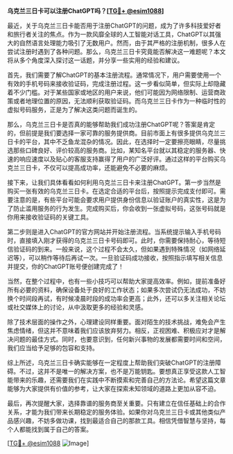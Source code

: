 **乌克兰三日卡可以注册ChatGPT吗？[[TG💪+ @esim1088](https://t.me/s/esim1088)]**

最近，关于乌克兰三日卡能否用于注册ChatGPT的问题，成为了许多科技爱好者和旅行者关注的焦点。作为一款风靡全球的人工智能对话工具，ChatGPT以其强大的自然语言处理能力吸引了无数用户。然而，由于其严格的注册机制，很多人在尝试注册时遇到了各种问题。那么，乌克兰三日卡究竟能否解决这一难题呢？本文将从多个角度深入探讨这一话题，并分享一些实用的经验和建议。

首先，我们需要了解ChatGPT的基本注册流程。通常情况下，用户需要使用一个有效的手机号码来接收验证码，完成注册过程。这一步看似简单，但实际上却隐藏着不少门槛。对于某些国家或地区的用户来说，他们可能因为网络限制、运营商政策或者地理位置的原因，无法顺利获取验证码。而乌克兰三日卡作为一种临时性的虚拟号码服务，正是为了解决这类问题而诞生的。

那么，乌克兰三日卡是否真的能够帮助我们成功注册ChatGPT呢？答案是肯定的，但前提是我们要选择一家可靠的服务提供商。目前市面上有很多提供乌克兰三日卡的平台，其中不乏鱼龙混杂的情况。因此，在选择时一定要擦亮眼睛，尽量挑选那些口碑良好、评价较高的服务商。比如，某知名平台就以其稳定的服务器、快速的响应速度以及贴心的客服支持赢得了用户的广泛好评。通过这样的平台购买乌克兰三日卡，不仅可以提高成功率，还能避免不必要的麻烦。

接下来，让我们具体看看如何利用乌克兰三日卡来注册ChatGPT。第一步当然是购买一张有效的乌克兰三日卡。在选定合适的平台后，按照提示完成支付即可。需要注意的是，有些平台可能会要求用户提供身份信息以验证账户的真实性，这是为了防止滥用服务的行为发生。完成购买后，你会收到一张虚拟号码，这张号码就是你用来接收验证码的关键工具。

第二步则是进入ChatGPT的官方网站并开始注册流程。当系统提示输入手机号码时，直接填入刚才获得的乌克兰三日卡号码即可。此时，你需要保持耐心，等待短信验证码的到来。一般来说，这个过程不会太久，但如果遇到特殊情况（如网络延迟等），可以稍作等待后再试一次。一旦验证码成功接收，按照指示填写相关信息并提交，你的ChatGPT账号便创建完成了！

当然，在整个过程中，也有一些小技巧可以帮助大家提高效率。例如，提前准备好所有必要的资料，确保设备处于良好的工作状态；如果多次尝试仍无法成功，不妨换个时间段再试，有时候凌晨时段的成功率会更高；此外，还可以多关注相关论坛或社交媒体上的讨论，从中汲取更多的经验和灵感。

除了技术层面的操作之外，心理建设同样重要。面对陌生的技术挑战，难免会产生焦虑情绪，但这并不意味着我们应该放弃努力。相反，正视困难、积极应对才是解决问题的最佳方式。同时，也要意识到，任何新兴事物的发展都需要时间和空间，我们应当给予足够的包容和支持。

综上所述，乌克兰三日卡确实能够在一定程度上帮助我们突破ChatGPT的注册障碍。不过，这并不是唯一的解决方案，也不是万能钥匙。要想真正享受这款人工智能带来的乐趣，还需要我们在实践中不断摸索和完善自己的方法论。希望这篇文章能够为大家提供有价值的参考，让大家在探索未知领域的道路上更加从容不迫。

最后，再次提醒大家，选择靠谱的服务商至关重要。只有建立在信任基础上的合作关系，才能为我们带来长期稳定的服务体验。如果你对乌克兰三日卡或其他类似产品感兴趣，不妨多做功课，找到最适合自己的那款工具。相信凭借智慧与坚持，每个人都能找到属于自己的答案。

[[TG💪+ @esim1088](https://t.me/s/esim1088) ![Image](https://i.postimg.cc/4NQfJmqS/Snipaste-2025-05-13-00-14-12.png)]
